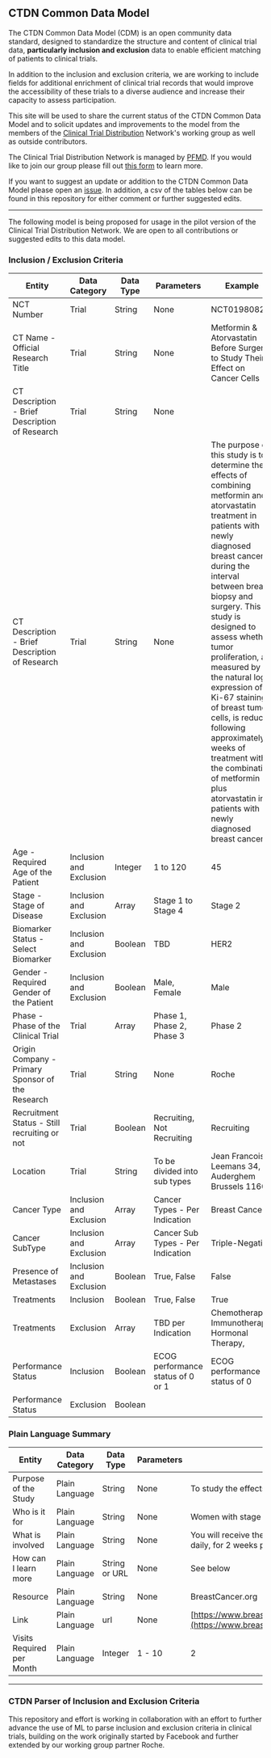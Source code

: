 ## CTDN Common Data Model

The CTDN Common Data Model (CDM) is an open community data standard, designed to standardize the structure and content of clinical trial data, **particularly inclusion and exclusion** data to enable efficient matching of patients to clinical trials.

In addition to the inclusion and exclusion criteria, we are working to include fields for additional enrichment of clinical trial records that would improve the accessibility of these trials to a diverse audience and increase their capacity to assess participation.

This site will be used to share the current status of the CTDN Common Data Model and to solicit updates and improvements to the model from the members of the [Clinical Trial Distribution](https://patientfocusedmedicine.org/trial-information-network-project/) Network's working group as well as outside contributors.

The Clinical Trial Distribution Network is managed by [PFMD](https://patientfocusedmedicine.org/). If you would like to join our group please fill out [this form](https://patientfocusedmedicine.org/trial-information-network-project/#join-now) to learn more.

If you want to suggest an update or addition to the CTDN Common Data Model please open an [issue](https://github.com/bgoodmanfsc/bgoodmanfsc.github.io/issues). In addition, a csv of the tables below can be found in this repository for either comment or further suggested edits.

------------------------------------------------------------------------

The following model is being proposed for usage in the pilot version of the Clinical Trial Distribution Network. We are open to all contributions or suggested edits to this data model.

### Inclusion / Exclusion Criteria

| Entity                                           | Data Category           | Data Type | Parameters                        | Example                                                                                                                                                                                                                                                                                                                                                                                                                                                                                                                    |
|-------------|-------------|-------------|-------------|----------------------|
| NCT Number                                       | Trial                   | String    | None                              | NCT01980823                                                                                                                                                                                                                                                                                                                                                                                                                                                                                                                |
| CT Name - Official Research Title                | Trial                   | String    | None                              | Metformin & Atorvastatin Before Surgery to Study Their Effect on Cancer Cells                                                                                                                                                                                                                                                                                                                                                                                                                                              |
| CT Description - Brief Description of Research   | Trial                   | String    | None                              |                                                                                                                                                                                                                                                                                                                                                                                                                                                                                                                            |
| CT Description - Brief Description of Research   | Trial                   | String    | None                              | The purpose of this study is to determine the effects of combining metformin and atorvastatin treatment in patients with newly diagnosed breast cancer during the interval between breast biopsy and surgery. This study is designed to assess whether tumor proliferation, as measured by the natural log expression of Ki-67 staining of breast tumor cells, is reduced following approximately 2 weeks of treatment with the combination of metformin plus atorvastatin in patients with newly diagnosed breast cancer. |
| Age - Required Age of the Patient                | Inclusion and Exclusion | Integer   | 1 to 120                          | 45                                                                                                                                                                                                                                                                                                                                                                                                                                                                                                                         |
| Stage - Stage of Disease                         | Inclusion and Exclusion | Array     | Stage 1 to Stage 4                | Stage 2                                                                                                                                                                                                                                                                                                                                                                                                                                                                                                                    |
| Biomarker Status - Select Biomarker              | Inclusion and Exclusion | Boolean   | TBD                               | HER2                                                                                                                                                                                                                                                                                                                                                                                                                                                                                                                       |
| Gender - Required Gender of the Patient          | Inclusion and Exclusion | Boolean   | Male, Female                      | Male                                                                                                                                                                                                                                                                                                                                                                                                                                                                                                                       |
| Phase - Phase of the Clinical Trial              | Trial                   | Array     | Phase 1, Phase 2, Phase 3         | Phase 2                                                                                                                                                                                                                                                                                                                                                                                                                                                                                                                    |
| Origin Company - Primary Sponsor of the Research | Trial                   | String    | None                              | Roche                                                                                                                                                                                                                                                                                                                                                                                                                                                                                                                      |
| Recruitment Status - Still recruiting or not     | Trial                   | Boolean   | Recruiting, Not Recruiting        | Recruiting                                                                                                                                                                                                                                                                                                                                                                                                                                                                                                                 |
| Location                                         | Trial                   | String    | To be divided into sub types      | Jean Francois Leemans 34, Auderghem Brussels 1160                                                                                                                                                                                                                                                                                                                                                                                                                                                                          |
| Cancer Type                                      | Inclusion and Exclusion | Array     | Cancer Types - Per Indication     | Breast Cancer                                                                                                                                                                                                                                                                                                                                                                                                                                                                                                              |
| Cancer SubType                                   | Inclusion and Exclusion | Array     | Cancer Sub Types - Per Indication | Triple-Negative                                                                                                                                                                                                                                                                                                                                                                                                                                                                                                            |
| Presence of Metastases                           | Inclusion and Exclusion | Boolean   | True, False                       | False                                                                                                                                                                                                                                                                                                                                                                                                                                                                                                                      |
| Treatments                                       | Inclusion               | Boolean   | True, False                       | True                                                                                                                                                                                                                                                                                                                                                                                                                                                                                                                       |
| Treatments                                       | Exclusion               | Array     | TBD per Indication                | Chemotherapy, Immunotherapy, Hormonal Therapy,                                                                                                                                                                                                                                                                                                                                                                                                                                                                             |
| Performance Status                               | Inclusion               | Boolean   | ECOG performance status of 0 or 1 | ECOG performance status of 0                                                                                                                                                                                                                                                                                                                                                                                                                                                                                               |
| Performance Status                               | Exclusion               | Boolean   |                                   |                                                                                                                                                                                                                                                                                                                                                                                                                                                                                                                            |

### Plain Language Summary

| Entity                    | Data Category  | Data Type     | Parameters | Example                                                                                                                           |
|--------------|--------------|--------------|--------------|-----------------|
| Purpose of the Study      | Plain Language | String        | None       | To study the effects of metformin and atorvastin on breast cancer cells.                                                          |
| Who is it for             | Plain Language | String        | None       | Women with stage DCIS, I, stage II, or stage III breast cancer.                                                                   |
| What is involved          | Plain Language | String        | None       | You will receive the following: Metformin and atorvastatin, by mouth, daily, for 2 weeks prior to surgery"                        |
| How can I learn more      | Plain Language | String or URL | None       | See below                                                                                                                         |
| Resource                  | Plain Language | String        | None       | BreastCancer.org                                                                                                                  |
| Link                      | Plain Language | url           | None       | [https://www.breastcancer.org/treatment/hormonal/erds/faslodex](https://www.breastcancer.org/treatment/hormonal/erds/faslodex%22) |
| Visits Required per Month | Plain Language | Integer       | 1 - 10     | 2                                                                                                                                 |

------------------------------------------------------------------------

### CTDN Parser of Inclusion and Exclusion Criteria

This repository and effort is working in collaboration with an effort to further advance the use of ML to parse inclusion and exclusion criteria in clinical trials, building on the work originally started by Facebook and further extended by our working group partner Roche.

